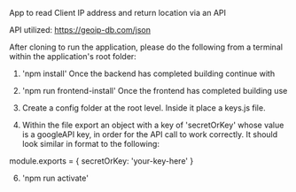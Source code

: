 App to read Client IP address and return location via an API

API utilized: https://geoip-db.com/json

After cloning to run the application, please do the following from a terminal within the application's root folder:

1) 'npm install'
  Once the backend has completed building continue with

2) 'npm run frontend-install'
  Once the frontend has completed building use

4) Create a config folder at the root level.  Inside it place a keys.js file.

5) Within the file export an object with a key of 'secretOrKey' whose value is a googleAPI key, in order for the API call to work correctly.  It should look similar in format to the following:

  module.exports = {
  secretOrKey: 'your-key-here'
  }

6) 'npm run activate'

